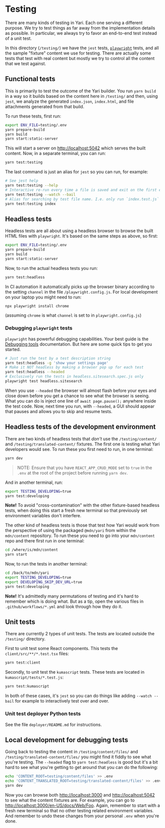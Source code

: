 # Testing

There are many kinds of testing in Yari. Each one serving a different purpose.
We try to test things as far away from the implementation details as possible.
In particular, we always try to favor an end-to-end test instead of a unit test.

In this directory (`/testing/`) we have the `jest` tests,
[`playwright`](https://playwright.dev/)
tests, and all the sample "fixture" content we use for testing.
There are actually
some tests that test with real content but mostly we try to control all
the content that we test against.

## Functional tests

This is primarily to test the outcome of the Yari builder. You run `yarn build`
in a way so it builds based on the content here in `/testing/` and then,
using `jest`, we analyze the generated `index.json`, `index.html`, and
file attachments generated from that build.

To run these tests, first run:

```sh
export ENV_FILE=testing/.env
yarn prepare-build
yarn build
yarn start:static-server
```

This will start a server on <http://localhost:5042> which serves the built content.
Now, in a separate terminal, you can run:

```sh
yarn test:testing
```

The last command is just an alias for `jest` so you can run, for example:

```sh
# See jest help
yarn test:testing --help
# Interactive re-run every time a file is saved and exit on the first error
yarn test:testing --watch --bail
# Alias for searching by test file name. I.e. only run `index.test.js`
yarn test:testing index
```

## Headless tests

Headless tests are all about using a headless browser to browse the built
HTML files with `playwright`. It's based on the same steps as above, so first:

```sh
export ENV_FILE=testing/.env
yarn prepare-build
yarn build
yarn start:static-server
```

Now, to run the actual headless tests you run:

```sh
yarn test:headless
```

In CI automation it automatically picks up the browser binary according to the
setting `channel` in the file `/playwright.config.js`. For local development on
your laptop you might need to run:

```sh
npx playwright install chrome
```

(assuming `chrome` is what `channel` is set to in `playwright.config.js`)

### Debugging `playwright` tests

`playwright` has powerful debugging capabilities. Your best guide is
the [Debugging tools](https://playwright.dev/docs/debug) documentation. But
here are some quick tips to get you started.

```sh
# Just run the test by a test description string
yarn test:headless -g 'show your settings page'
# Make it NOT headless by making a browser pop up for each test
yarn test:headless --headed
# Exclusively run the tests in headless.sitesearch.spec.js only
playwright test headless.sitesearch
```

When you use `--headed` the browser will almost flash before your eyes
and close down before you get a chance to see what the browser is seeing.
What you can do is inject one line of `await page.pause();` anywhere inside
the test code. Now, next time you run, with `--headed`, a GUI should appear
that pauses and allows you to skip and resume tests.

## Headless tests of the development environment

There are two kinds of headless tests that _don't_ use the `/testing/content/`
and `/testing/translated-content/` fixtures. The first one is testing what
Yari developers would see. To run these you first need to run, in one terminal:

```sh
yarn dev
```

> NOTE: Ensure that you have `REACT_APP_CRUD_MODE` set to `true` in the `.env`
> at the root of the project before running `yarn dev`.

And in another terminal, run:

```sh
export TESTING_DEVELOPING=true
yarn test:developing
```

**Note!** To avoid "cross-contamination" with the other fixture-based headless
tests, when doing this start a fresh new terminal so that previously set
environment variables don't interfere.

The other kind of headless tests is those that test how Yari would work from the
perspective of using the packaged `@mdn/yari` from within the `mdn/content`
repository. To run these you need to go into your `mdn/content` repo and there
first run in one terminal:

```sh
cd /where/is/mdn/content
yarn start
```

Now, to run the tests in another terminal:

```sh
cd /back/to/mdn/yari
export TESTING_DEVELOPING=true
export DEVELOPING_SKIP_DEV_URL=true
yarn test:developing
```

**Note!** It's admittedly many permutations of testing and it's hard to
remember which is doing what. But as a tip, open the various files in
`.github/workflows/*.yml` and look through how they do it.

## Unit tests

There are currently 2 types of unit tests. The tests are located outside the
`/testing/` directory.

First to unit test some React components. This tests the `client/src/**/*.test.tsx`
files:

```sh
yarn test:client
```

Secondly, to unit test the `kumascript` tests. These tests are located in
`kumascript/tests/*.test.js`:

```sh
yarn test:kumascript
```

In both of these cases, it's `jest` so you can do things like adding
`--watch --bail` for example to interactively test over and over.

### Unit test deployer Python tests

See the file `deployer/README.md` for instructions.

## Local development for debugging tests

Going back to testing the content in `/testing/content/files/` and
`/testing/translated-content/files/` you might find it fiddly to see what
you're testing. The `--headed` flag to `yarn test:headless` is good but it's
a bit hard to see what you're getting to get around that you can do the
following:

```sh
echo 'CONTENT_ROOT=testing/content/files' >> .env
echo 'CONTENT_TRANSLATED_ROOT=testing/translated-content/files' >> .env
yarn dev
```

Now you can browse both <http://localhost:3000> and <http://localhost:5042>
to see what the content fixtures are.
For example, you can go to <http://localhost:3000/en-US/docs/Web/Foo>.
Again, remember to start with a fresh new terminal so that no other testing
related environment variables. And remember to undo these changes from
your personal `.env` when you're done.
